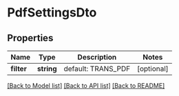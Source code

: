 # PdfSettingsDto

## Properties
Name | Type | Description | Notes
------------ | ------------- | ------------- | -------------
**filter** | **string** | default: TRANS_PDF | [optional] 

[[Back to Model list]](../README.md#documentation-for-models) [[Back to API list]](../README.md#documentation-for-api-endpoints) [[Back to README]](../README.md)



